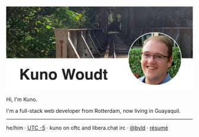 ![Kuno Woudt](https://github.com/warpr/warpr/blob/master/header.png)

Hi, I'm Kuno.

I'm a full-stack web developer from Rotterdam, now living in Guayaquil.

<hr />

he/him · [UTC -5](https://www.timeanddate.com/worldclock/ecuador/guayaquil) · kuno on oftc and libera.chat irc · [@byld](https://twitter.com/byld) · [résumé](https://frob.nl/cv/)
